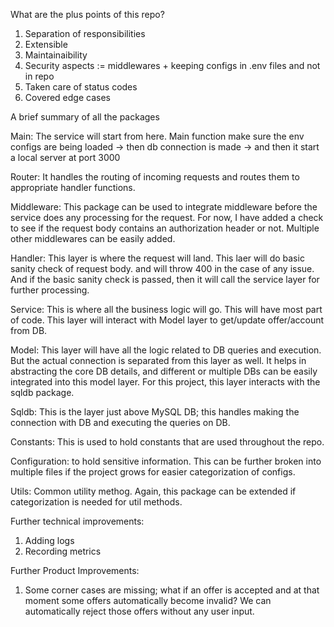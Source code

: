 What are the plus points of this repo?
1. Separation of responsibilities
2. Extensible
3. Maintainaibility
4. Security aspects := middlewares + keeping configs in .env files and not in repo
5. Taken care of status codes
6. Covered edge cases


A brief summary of all the packages


Main: The service will start from here. Main function make sure the env configs are being loaded -> then db connection is made -> and then it start a local server at port 3000


Router: It handles the routing of incoming requests and routes them to appropriate handler functions.


Middleware: This package can be used to integrate middleware before the service does any processing for the request. For now, I have added a check to see if the request body contains an authorization header or not. Multiple other middlewares can be easily added.


Handler: This layer is where the request will land. This laer will do basic sanity check of request body. and will throw 400 in the case of any issue. And if the basic sanity check is passed, then it will call the service layer for further processing.


Service: This is where all the business logic will go. This will have most part of code. This layer will interact with Model layer to get/update offer/account from DB.


Model: This layer will have all the logic related to DB queries and execution. But the actual connection is separated from this layer as well. It helps in abstracting the core DB details, and different or multiple DBs can be easily integrated into this model layer. For this project, this layer interacts with the sqldb package.


Sqldb: This is the layer just above MySQL DB; this handles making the connection with DB and executing the queries on DB.


Constants: This is used to hold constants that are used throughout the repo.


Configuration: to hold sensitive information. This can be further broken into multiple files if the project grows for easier categorization of configs.


Utils: Common utility methog. Again, this package can be extended if categorization is needed for util methods.



Further technical improvements:
1. Adding logs
2. Recording metrics


Further Product Improvements:
1. Some corner cases are missing; what if an offer is accepted and at that moment some offers automatically become invalid? We can automatically reject those offers without any user input.
